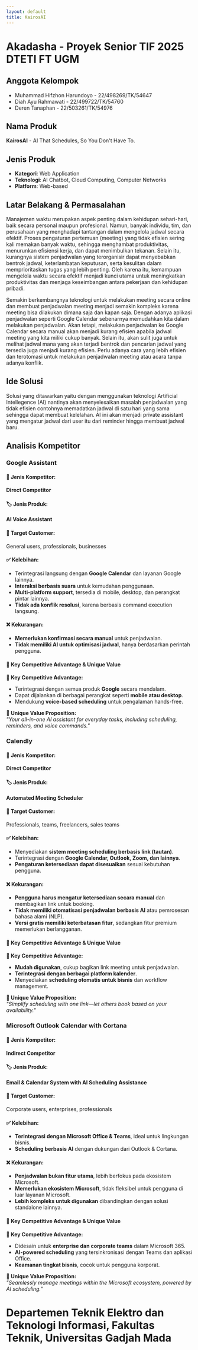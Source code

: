 ```yaml
---
layout: default
title: KairosAI
---
```


# Akadasha - Proyek Senior TIF 2025 DTETI FT UGM

## Anggota Kelompok

- Muhammad Hifzhon Harundoyo - 22/498269/TK/54647
- Diah Ayu Rahmawati - 22/499722/TK/54760
- Deren Tanaphan - 22/503261/TK/54976

## Nama Produk

**KairosAI** - AI That Schedules, So You Don't Have To.

## Jenis Produk

- **Kategori**: Web Application
- **Teknologi**: AI Chatbot, Cloud Computing, Computer Networks
- **Platform**: Web-based

## Latar Belakang & Permasalahan

Manajemen waktu merupakan aspek penting dalam kehidupan sehari-hari, baik secara personal maupun profesional. Namun, banyak individu, tim, dan perusahaan yang menghadapi tantangan dalam mengelola jadwal secara efektif. Proses pengaturan pertemuan (meeting) yang tidak efisien sering kali memakan banyak waktu, sehingga menghambat produktivitas, menurunkan efisiensi kerja, dan dapat menimbulkan tekanan. Selain itu, kurangnya sistem penjadwalan yang terorganisir dapat menyebabkan bentrok jadwal, keterlambatan keputusan, serta kesulitan dalam memprioritaskan tugas yang lebih penting. Oleh karena itu, kemampuan mengelola waktu secara efektif menjadi kunci utama untuk meningkatkan produktivitas dan menjaga keseimbangan antara pekerjaan dan kehidupan pribadi.

Semakin berkembangnya teknologi untuk melakukan meeting secara online dan membuat penjadwalan meeting menjadi semakin kompleks karena meeting bisa dilakukan dimana saja dan kapan saja. Dengan adanya aplikasi penjadwalan seperti Google Calendar sebenarnya memudahkan kita dalam melakukan penjadwalan. Akan tetapi, melakukan penjadwalan ke Google Calendar secara manual akan menjadi kurang efisien apabila jadwal meeting yang kita miliki cukup banyak. Selain itu, akan sulit juga untuk melihat jadwal mana yang akan terjadi bentrok dan pencarian jadwal yang tersedia juga menjadi kurang efisien. Perlu adanya cara yang lebih efisien dan terotomasi untuk melakukan penjadwalan meeting atau acara tanpa adanya konflik.

## Ide Solusi

Solusi yang ditawarkan yaitu dengan menggunakan teknologi Artificial Intellegence (AI) nantinya akan menyelesaikan masalah penjadwalan yang tidak efisien contohnya memadatkan jadwal di satu hari yang sama sehingga dapat membuat kelelahan. AI ini akan menjadi private assistant yang mengatur jadwal dari user itu dari reminder hingga membuat jadwal baru.

## Analisis Kompetitor

### **Google Assistant**

#### 📌 Jenis Kompetitor:

**Direct Competitor**

#### 🏷️ Jenis Produk:

**AI Voice Assistant**

#### 🎯 Target Customer:

General users, professionals, businesses

#### ✅ Kelebihan:

- Terintegrasi langsung dengan **Google Calendar** dan layanan Google lainnya.
- **Interaksi berbasis suara** untuk kemudahan penggunaan.
- **Multi-platform support**, tersedia di mobile, desktop, dan perangkat pintar lainnya.
- **Tidak ada konflik resolusi**, karena berbasis command execution langsung.

#### ❌ Kekurangan:

- **Memerlukan konfirmasi secara manual** untuk penjadwalan.
- **Tidak memiliki AI untuk optimisasi jadwal**, hanya berdasarkan perintah pengguna.

#### 🚀 Key Competitive Advantage & Unique Value

**🔹 Key Competitive Advantage:**

- Terintegrasi dengan semua produk **Google** secara mendalam.
- Dapat dijalankan di berbagai perangkat seperti **mobile atau desktop**.
- Mendukung **voice-based scheduling** untuk pengalaman hands-free.

**🔹 Unique Value Proposition:**  
_"Your all-in-one AI assistant for everyday tasks, including scheduling, reminders, and voice commands."_

### **Calendly**

#### 📌 Jenis Kompetitor:

**Direct Competitor**

#### 🏷️ Jenis Produk:

**Automated Meeting Scheduler**

#### 🎯 Target Customer:

Professionals, teams, freelancers, sales teams

#### ✅ Kelebihan:

- Menyediakan **sistem meeting scheduling berbasis link (tautan)**.
- Terintegrasi dengan **Google Calendar, Outlook, Zoom, dan lainnya**.
- **Pengaturan ketersediaan dapat disesuaikan** sesuai kebutuhan pengguna.

#### ❌ Kekurangan:

- **Pengguna harus mengatur ketersediaan secara manual** dan membagikan link untuk booking.
- **Tidak memiliki otomatisasi penjadwalan berbasis AI** atau pemrosesan bahasa alami (NLP).
- **Versi gratis memiliki keterbatasan fitur**, sedangkan fitur premium memerlukan berlangganan.

#### 🚀 Key Competitive Advantage & Unique Value

**🔹 Key Competitive Advantage:**

- **Mudah digunakan**, cukup bagikan link meeting untuk penjadwalan.
- **Terintegrasi dengan berbagai platform kalender**.
- Menyediakan **scheduling otomatis untuk bisnis** dan workflow management.

**🔹 Unique Value Proposition:**  
_"Simplify scheduling with one link—let others book based on your availability."_

### **Microsoft Outlook Calendar with Cortana**

#### 📌 Jenis Kompetitor:

**Indirect Competitor**

#### 🏷️ Jenis Produk:

**Email & Calendar System with AI Scheduling Assistance**

#### 🎯 Target Customer:

Corporate users, enterprises, professionals

#### ✅ Kelebihan:

- **Terintegrasi dengan Microsoft Office & Teams**, ideal untuk lingkungan bisnis.
- **Scheduling berbasis AI** dengan dukungan dari Outlook & Cortana.

#### ❌ Kekurangan:

- **Penjadwalan bukan fitur utama**, lebih berfokus pada ekosistem Microsoft.
- **Memerlukan ekosistem Microsoft**, tidak fleksibel untuk pengguna di luar layanan Microsoft.
- **Lebih kompleks untuk digunakan** dibandingkan dengan solusi standalone lainnya.

#### 🚀 Key Competitive Advantage & Unique Value

**🔹 Key Competitive Advantage:**

- Didesain untuk **enterprise dan corporate teams** dalam Microsoft 365.
- **AI-powered scheduling** yang tersinkronisasi dengan Teams dan aplikasi Office.
- **Keamanan tingkat bisnis**, cocok untuk pengguna korporat.

**🔹 Unique Value Proposition:**  
_"Seamlessly manage meetings within the Microsoft ecosystem, powered by AI scheduling."_

# Departemen Teknik Elektro dan Teknologi Informasi, Fakultas Teknik, Universitas Gadjah Mada
